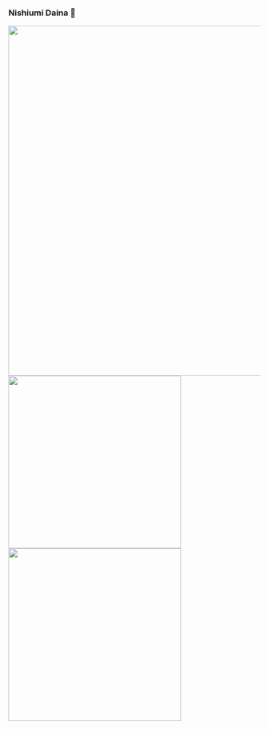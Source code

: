 ### Nishiumi Daina 👋
<img src="http://github-profile-summary-cards.vercel.app/api/cards/profile-details?username=nishiumidaina&theme=dracula" width="700">
<img src="http://github-profile-summary-cards.vercel.app/api/cards/most-commit-language?username=nishiumidaina&theme=dracula" width="345"> <img src="http://github-profile-summary-cards.vercel.app/api/cards/productive-time?username=nishiumidaina&theme=dracula&utcOffset=8" width="345">
<!--
**nishiumidaina/nishiumidaina** is a ✨ _special_ ✨ repository because its `README.md` (this file) appears on your GitHub profile.

Here are some ideas to get you started:

- 🔭 I’m currently working on ...
- 🌱 I’m currently learning ...
- 👯 I’m looking to collaborate on ...
- 🤔 I’m looking for help with ...
- 💬 Ask me about ...
- 📫 How to reach me: ...
- 😄 Pronouns: ...
- ⚡ Fun fact: ...
-->
